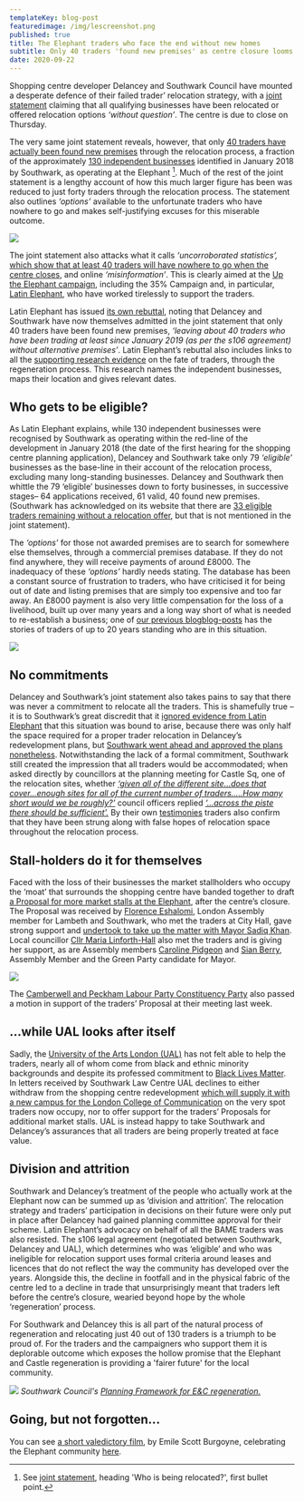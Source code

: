 ```yaml
---
templateKey: blog-post
featuredimage: /img/lescreenshot.png
published: true
title: The Elephant traders who face the end without new homes
subtitle: Only 40 traders 'found new premises' as centre closure looms
date: 2020-09-22
---
```

Shopping centre developer Delancey and Southwark Council have mounted a desperate defence of their failed trader’ relocation strategy, with a [joint statement](https://elephantandcastletowncentre.co.uk/news/elephant-and-castle-town-centre-relocation-correcting-the-misinformation-and-providing-the-facts/) claiming that all qualifying businesses have been relocated or offered relocation options _‘without question’_.  The centre is due to close on Thursday.

The very same joint statement reveals, however, that only [40 traders have actually been found new premises](https://elephantandcastletowncentre.co.uk/news/elephant-and-castle-town-centre-relocation-correcting-the-misinformation-and-providing-the-facts/) through the relocation process, a fraction of the approximately [130 independent businesses](https://latinelephant.org/map/) identified in January 2018 by Southwark, as operating at the Elephant [^1]. Much of the rest of the joint statement is a lengthy account of how this much larger figure has been was reduced to just forty traders through the relocation process.   The statement also outlines _‘options’_ available to the unfortunate traders who have nowhere to go and makes self-justifying excuses for this miserable outcome.

![](http://35percent.org/img/lescreenshot.png)

The joint statement also attacks what it calls _‘uncorroborated statistics’,_ [which show that at least 40 traders will have nowhere to go when the centre closes](http://35percent.org/2020-08-31-southwark-responds-to-shopping-centre-campaigners/), and online _‘misinformation’_.  This is clearly aimed at the [Up the Elephant campaign](https://twitter.com/UpTheElephant_?ref_src=twsrc%5Egoogle%7Ctwcamp%5Eserp%7Ctwgr%5Eauthor), including the 35% Campaign and, in particular, [Latin Elephant](https://latinelephant.org/#Onubas), who have worked tirelessly to support the traders.

Latin Elephant has issued [its own rebuttal](https://latinelephant.org/public-statement-on-traders-without-relocation/), noting that Delancey and Southwark have now themselves admitted in the joint statement that only 40 traders have been found new premises, _‘leaving about 40 traders who have been trading at least since January 2019 (as per the s106 agreement) without alternative premises’_.  Latin Elephant’s rebuttal also includes links to all the [supporting research evidence](https://latinelephant.org/map/) on the fate of traders, through the regeneration process.  This research names the independent businesses, maps their location and gives relevant dates.

## Who gets to be eligible?

As Latin Elephant explains, while 130 independent businesses were recognised by Southwark as operating within the red-line of the development in January 2018 (the date of the first hearing for the shopping centre planning application), Delancey and Southwark take only 79 _‘eligible’_ businesses as the base-line in their account of the relocation process, excluding many long-standing businesses.  Delancey and Southwark then whittle the 79 ‘eligible’ businesses down to forty businesses, in successive stages– 64 applications received, 61 valid, 40 found new premises.  (Southwark has acknowledged on its website that there are [33 eligible traders remaining without a relocation offer](https://www.southwark.gov.uk/regeneration/elephant-and-castle?chapter=13), but that is not mentioned in the joint statement).

The _‘options’_ for those not awarded premises are to search for somewhere else themselves, through a commercial premises database.  If they do not find anywhere, they will receive payments of around £8000.  The inadequacy of these _‘options’_ hardly needs stating.  The database has been a constant source of frustration to traders, who have criticised it for being out of date and listing premises that are simply too expensive and too far away.  An £8000 payment is also very little compensation for the loss of a livelihood, built up over many years and a long way short of what is needed to re-establish a business; one of [our previous blogblog-posts](http://35percent.org/2020-08-24-shopping-centre-traders-expelled-by-regeneration/) has the stories of traders of up to 20 years standing who are in this situation.

![](http://35percent.org/img/traderscomp.jpeg)

## No commitments

Delancey and Southwark’s joint statement also takes pains to say that there was never a commitment to relocate all the traders.  This is shamefully true – it is to Southwark’s great discredit that it [ignored evidence from Latin Elephant](http://35percent.org/2020-08-31-southwark-responds-to-shopping-centre-campaigners/)  that this situation was bound to arise, because there was only half the space required for a proper trader relocation in Delancey’s redevelopment plans, but [Southwark went ahead and approved the plans nonetheless](http://35percent.org/2020-08-31-southwark-responds-to-shopping-centre-campaigners/).
Notwithstanding the lack of a formal commitment, Southwark still created the impression that all traders would be accommodated; when asked directly by councillors at the planning meeting for Castle Sq, one of the relocation sites, whether [_‘given all of the different site…does that cover…enough sites for all of the current number of traders…..How many short would we be roughly?’_](https://twitter.com/elephant_petit/status/1081278395504197633) council officers replied [ _‘…across the piste there should be sufficient’._](https://twitter.com/elephant_petit/status/1081278395504197633)
By their own [testimonies](https://latinelephant.org/#Onubas) traders also confirm that they have been strung along with false hopes of relocation space throughout the relocation process.

## Stall-holders do it for themselves

Faced with the loss of their businesses the market stallholders who occupy the ‘moat’ that surrounds the shopping centre have banded together to draft [a Proposal for more market stalls at the Elephant](https://latinelephant.org/elephant-castle-relocation-proposal/), after the centre’s closure. 
The Proposal was received by [Florence Eshalomi](https://twitter.com/FloEshalomi/status/1306540256578203648), London Assembly member for Lambeth and Southwark, who met the traders at City Hall, gave strong support and [undertook to take up the matter with Mayor Sadiq Khan](https://twitter.com/FloEshalomi/status/1306540256578203648).  Local councillor [Cllr Maria Linforth-Hall](https://twitter.com/mariaadderley?lang=en) also met the traders and is giving her support, as are Assembly members [Caroline Pidgeon](https://twitter.com/CarolinePidgeon/status/1306979203066327043/photo/1) and [Sian Berry](https://twitter.com/sianberry), Assembly Member and the Green Party candidate for Mayor.

![](http://35percent.org/img/proposal1.png)

The [Camberwell and Peckham Labour Party Constituency Party](https://twitter.com/cambpecklab) also passed a motion in support of the traders’ Proposal at their meeting last week.

## …while UAL looks after itself

Sadly, the [University of the Arts London (UAL)](https://www.arts.ac.uk/about-ual) has not felt able to help the traders, nearly all of whom come from black and ethnic minority backgrounds and despite its professed commitment to [Black Lives Matter](https://www.arts.ac.uk/about-ual/press-office/stories/black-lives-matter).   In letters received by Southwark Law Centre UAL declines to either withdraw from the shopping centre redevelopment [which will supply it with a new campus for the London College of Communication](https://www.alliesandmorrison.com/projects/london-college-of-communication) on the very spot traders now occupy, nor to offer support for the traders’ Proposals for additional market stalls.  UAL is instead happy to take Southwark and Delancey’s assurances that all traders are being properly treated at face value.

## Division and attrition

Southwark and Delancey’s treatment of the people who actually work at the Elephant now can be summed up as ‘division and attrition’.  The relocation strategy and traders’ participation in decisions on their future were only put in place after Delancey had gained planning committee approval for their scheme. Latin Elephant’s advocacy on behalf of all the BAME traders was also resisted.  The s106 legal agreement (negotiated between Southwark, Delancey and UAL), which determines who was ‘eligible’ and who was ineligible for relocation support uses formal criteria around leases and licences that do not reflect the way the community has developed over the years.  Alongside this, the decline in footfall and in the physical fabric of the centre led to a decline in trade that unsurprisingly meant that traders left before the centre’s closure, wearied beyond hope by the whole ‘regeneration’ process.

For Southwark and Delancey this is all part of the natural process of regeneration and relocating just 40 out of 130 traders is a triumph to be proud of.  For the traders and the campaigners who support them it is deplorable outcome which exposes the hollow promise that the Elephant and Castle regeneration is providing a 'fairer future' for the local community.

![](http://crappistmartin.github.io/images/spd.png)
*Southwark Council's [Planning Framework for E&C regeneration.](https://www.southwark.gov.uk/planning-and-building-control/planning-policy-and-transport-policy/development-plan/supplementary-planning-documents-spd/spd-by-area?chapter=4)*

## Going, but not forgotten...

You can see [a short valedictory film](https://youtu.be/U_41XM1_VSc), by Emile Scott Burgoyne, celebrating the Elephant community [here](https://youtu.be/U_41XM1_VSc). 

[^1]: See [joint statement](https://elephantandcastletowncentre.co.uk/news/elephant-and-castle-town-centre-relocation-correcting-the-misinformation-and-providing-the-facts/), heading 'Who is being relocated?', first bullet point.
